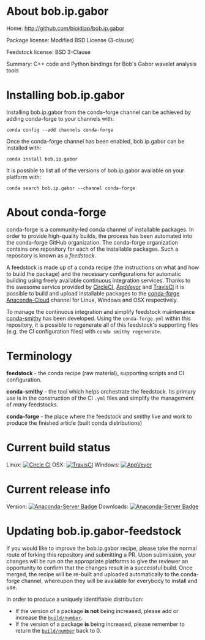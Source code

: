 About bob.ip.gabor
==================

Home: http://github.com/bioidiap/bob.ip.gabor

Package license: Modified BSD License (3-clause)

Feedstock license: BSD 3-Clause

Summary: C++ code and Python bindings for Bob's Gabor wavelet analysis tools



Installing bob.ip.gabor
=======================

Installing bob.ip.gabor from the conda-forge channel can be achieved by adding conda-forge to your channels with:

```
conda config --add channels conda-forge
```

Once the conda-forge channel has been enabled, bob.ip.gabor can be installed with:

```
conda install bob.ip.gabor
```

It is possible to list all of the versions of bob.ip.gabor available on your platform with:

```
conda search bob.ip.gabor --channel conda-forge
```


About conda-forge
=================

conda-forge is a community-led conda channel of installable packages.
In order to provide high-quality builds, the process has been automated into the
conda-forge GitHub organization. The conda-forge organization contains one repository 
for each of the installable packages. Such a repository is known as a *feedstock*.

A feedstock is made up of a conda recipe (the instructions on what and how to build
the package) and the necessary configurations for automatic building using freely
available continuous integration services. Thanks to the awesome service provided by
[CircleCI](https://circleci.com/), [AppVeyor](http://www.appveyor.com/)
and [TravisCI](https://travis-ci.org/) it is possible to build and upload installable
packages to the [conda-forge](https://anaconda.org/conda-forge)
[Anaconda-Cloud](http://docs.anaconda.org/) channel for Linux, Windows and OSX respectively.

To manage the continuous integration and simplify feedstock maintenance
[conda-smithy](http://github.com/conda-forge/conda-smithy) has been developed.
Using the ``conda-forge.yml`` within this repository, it is possible to regenerate all of
this feedstock's supporting files (e.g. the CI configuration files) with ``conda smithy regenerate``.


Terminology
===========

**feedstock** - the conda recipe (raw material), supporting scripts and CI configuration.

**conda-smithy** - the tool which helps orchestrate the feedstock.
                   Its primary use is in the construction of the CI ``.yml`` files
                   and simplify the management of *many* feedstocks.

**conda-forge** - the place where the feedstock and smithy live and work to
                  produce the finished article (built conda distributions)

Current build status
====================

Linux: [![Circle CI](https://circleci.com/gh/conda-forge/bob.ip.gabor-feedstock.svg?style=svg)](https://circleci.com/gh/conda-forge/bob.ip.gabor-feedstock)
OSX: [![TravisCI](https://travis-ci.org/conda-forge/bob.ip.gabor-feedstock.svg?branch=master)](https://travis-ci.org/conda-forge/bob.ip.gabor-feedstock) 
Windows: [![AppVeyor](https://ci.appveyor.com/api/projects/status/github/conda-forge/bob-ip-gabor-feedstock?svg=True)](https://ci.appveyor.com/project/conda-forge/bob-ip-gabor-feedstock/branch/master)

Current release info
====================
Version: [![Anaconda-Server Badge](https://anaconda.org/conda-forge/bob.ip.gabor/badges/version.svg)](https://anaconda.org/conda-forge/bob.ip.gabor)
Downloads: [![Anaconda-Server Badge](https://anaconda.org/conda-forge/bob.ip.gabor/badges/downloads.svg)](https://anaconda.org/conda-forge/bob.ip.gabor)


Updating bob.ip.gabor-feedstock
===============================

If you would like to improve the bob.ip.gabor recipe, please take the normal
route of forking this repository and submitting a PR. Upon submission, your changes will
be run on the appropriate platforms to give the reviewer an opportunity to confirm that the
changes result in a successful build. Once merged, the recipe will be re-built and uploaded
automatically to the conda-forge channel, whereupon they will be available for everybody to
install and use.

In order to produce a uniquely identifiable distribution:
 * If the version of a package **is not** being increased, please add or increase
   the [``build/number``](http://conda.pydata.org/docs/building/meta-yaml.html#build-number-and-string). 
 * If the version of a package **is** being increased, please remember to return
   the [``build/number``](http://conda.pydata.org/docs/building/meta-yaml.html#build-number-and-string)
   back to 0.
